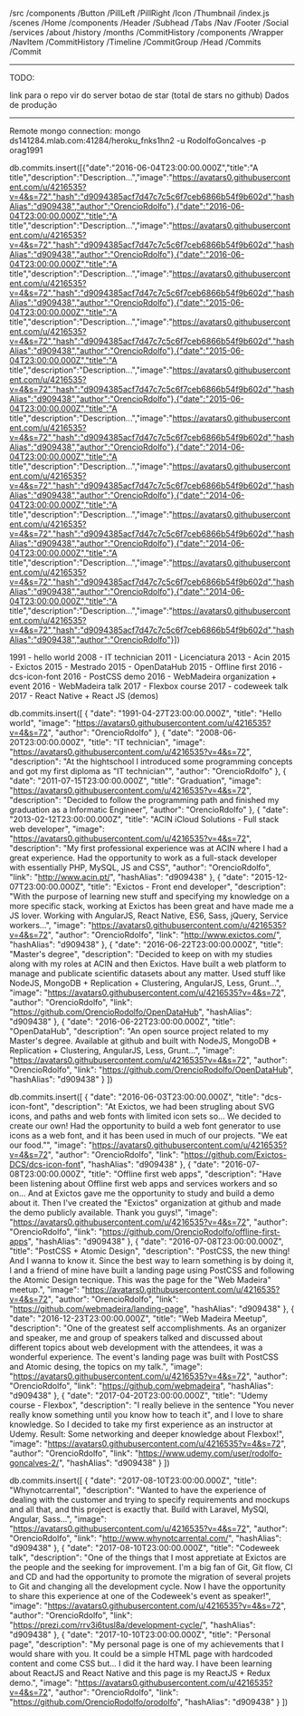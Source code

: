/src
  /components 
    /Button
      /PillLeft
      /PillRight
    /Icon
    /Thumbnail
    /index.js
  /scenes
    /Home
      /components
        /Header
        /Subhead
          /Tabs
        /Nav
        /Footer
        /Social
      /services
        /about
        /history
        /months
      /CommitHistory
        /components
          /Wrapper
            /NavItem
          /CommitHistory
            /Timeline
            /CommitGroup
              /Head
              /Commits
                /Commit
          

----------
TODO:

link para o repo vir do server
botao de star (total de stars no github)
Dados de produção

---------

Remote mongo connection:
mongo ds141284.mlab.com:41284/heroku_fnks1hn2 -u RodolfoGoncalves -p orag1991

db.commits.insert([{"date":"2016-06-04T23:00:00.000Z","title":"A title","description":"Description...","image":"https://avatars0.githubusercontent.com/u/4216535?v=4&s=72","hash":"d9094385acf7d47c7c5c6f7ceb6866b54f9b602d","hashAlias":"d909438","author":"OrencioRdolfo"},{"date":"2016-06-04T23:00:00.000Z","title":"A title","description":"Description...","image":"https://avatars0.githubusercontent.com/u/4216535?v=4&s=72","hash":"d9094385acf7d47c7c5c6f7ceb6866b54f9b602d","hashAlias":"d909438","author":"OrencioRdolfo"},{"date":"2016-06-04T23:00:00.000Z","title":"A title","description":"Description...","image":"https://avatars0.githubusercontent.com/u/4216535?v=4&s=72","hash":"d9094385acf7d47c7c5c6f7ceb6866b54f9b602d","hashAlias":"d909438","author":"OrencioRdolfo"},{"date":"2015-06-04T23:00:00.000Z","title":"A title","description":"Description...","image":"https://avatars0.githubusercontent.com/u/4216535?v=4&s=72","hash":"d9094385acf7d47c7c5c6f7ceb6866b54f9b602d","hashAlias":"d909438","author":"OrencioRdolfo"},{"date":"2015-06-04T23:00:00.000Z","title":"A title","description":"Description...","image":"https://avatars0.githubusercontent.com/u/4216535?v=4&s=72","hash":"d9094385acf7d47c7c5c6f7ceb6866b54f9b602d","hashAlias":"d909438","author":"OrencioRdolfo"},{"date":"2015-06-04T23:00:00.000Z","title":"A title","description":"Description...","image":"https://avatars0.githubusercontent.com/u/4216535?v=4&s=72","hash":"d9094385acf7d47c7c5c6f7ceb6866b54f9b602d","hashAlias":"d909438","author":"OrencioRdolfo"},{"date":"2014-06-04T23:00:00.000Z","title":"A title","description":"Description...","image":"https://avatars0.githubusercontent.com/u/4216535?v=4&s=72","hash":"d9094385acf7d47c7c5c6f7ceb6866b54f9b602d","hashAlias":"d909438","author":"OrencioRdolfo"},{"date":"2014-06-04T23:00:00.000Z","title":"A title","description":"Description...","image":"https://avatars0.githubusercontent.com/u/4216535?v=4&s=72","hash":"d9094385acf7d47c7c5c6f7ceb6866b54f9b602d","hashAlias":"d909438","author":"OrencioRdolfo"},{"date":"2014-06-04T23:00:00.000Z","title":"A title","description":"Description...","image":"https://avatars0.githubusercontent.com/u/4216535?v=4&s=72","hash":"d9094385acf7d47c7c5c6f7ceb6866b54f9b602d","hashAlias":"d909438","author":"OrencioRdolfo"},{"date":"2014-06-04T23:00:00.000Z","title":"A title","description":"Description...","image":"https://avatars0.githubusercontent.com/u/4216535?v=4&s=72","hash":"d9094385acf7d47c7c5c6f7ceb6866b54f9b602d","hashAlias":"d909438","author":"OrencioRdolfo"}])

1991 - hello world
2008 - IT technician
2011 - Licenciatura
2013 - Acin
2015 - Exictos
2015 - Mestrado
2015 - OpenDataHub
2015 - Offline first
2016 - dcs-icon-font
2016 - PostCSS demo
2016 - WebMadeira organization + event
2016 - WebMadeira talk
2017 - Flexbox course
2017 - codeweek talk
2017 - React Native + React JS (demos)

db.commits.insert([
  {
    "date": "1991-04-27T23:00:00.000Z",
    "title": "Hello world",
    "image": "https://avatars0.githubusercontent.com/u/4216535?v=4&s=72",
    "author": "OrencioRdolfo"
  },
  {
    "date": "2008-06-20T23:00:00.000Z",
    "title": "IT technician",
    "image": "https://avatars0.githubusercontent.com/u/4216535?v=4&s=72",
    "description": "At the hightschool I introduced some programming concepts and got my first diploma as \"IT technician\"",
    "author": "OrencioRdolfo"
  },
  {
    "date": "2011-07-15T23:00:00.000Z",
    "title": "Graduation",
    "image": "https://avatars0.githubusercontent.com/u/4216535?v=4&s=72",
    "description": "Decided to follow the programming path and finished my graduation as a Informatic Engineer",
    "author": "OrencioRdolfo"
  },
  {
    "date": "2013-02-12T23:00:00.000Z",
    "title": "ACIN iCloud Solutions - Full stack web developer",
    "image": "https://avatars0.githubusercontent.com/u/4216535?v=4&s=72",
    "description": "My first professional experience was at ACIN where I had a great experience. Had the opportunity to work as a full-stack developer with essentially PHP, MySQL, JS and CSS",
    "author": "OrencioRdolfo",
    "link": "http://www.acin.pt/",
    "hashAlias": "d909438"
  },
  {
    "date": "2015-12-07T23:00:00.000Z",
    "title": "Exictos - Front end developer",
    "description": "With the purpose of learning new stuff and specifying my knowledge on a more specific stack, working at Exictos has been great and have made me a JS lover. Working with AngularJS, React Native, ES6, Sass, jQuery, Service workers...",
    "image": "https://avatars0.githubusercontent.com/u/4216535?v=4&s=72",
    "author": "OrencioRdolfo",
    "link": "http://www.exictos.com/",
    "hashAlias": "d909438"
  },
  {
    "date": "2016-06-22T23:00:00.000Z",
    "title": "Master's degree",
    "description": "Decided to keep on with my studies along with my roles at ACIN and then Exictos. Have built a web platform to manage and publicate scientific datasets about any matter. Used stuff like NodeJS, MongoDB + Replication + Clustering, AngularJS, Less, Grunt...",
    "image": "https://avatars0.githubusercontent.com/u/4216535?v=4&s=72",
    "author": "OrencioRdolfo",
    "link": "https://github.com/OrencioRodolfo/OpenDataHub",
    "hashAlias": "d909438"
  },
  {
    "date": "2016-06-22T23:00:00.000Z",
    "title": "OpenDataHub",
    "description": "An open source project related to my Master's degree. Available at github and built with NodeJS, MongoDB + Replication + Clustering, AngularJS, Less, Grunt...",
    "image": "https://avatars0.githubusercontent.com/u/4216535?v=4&s=72",
    "author": "OrencioRdolfo",
    "link": "https://github.com/OrencioRodolfo/OpenDataHub",
    "hashAlias": "d909438"
  }
])

db.commits.insert([
  {
    "date": "2016-06-03T23:00:00.000Z",
    "title": "dcs-icon-font",
    "description": "At Exictos, we had been strugling about SVG icons, and paths and web fonts with limited icon sets so... We decided to create our own! Had the opportunity to build a web font generator to use icons as a web font, and it has been used in much of our projects. \"We eat our food.\"",
    "image": "https://avatars0.githubusercontent.com/u/4216535?v=4&s=72",
    "author": "OrencioRdolfo",
    "link": "https://github.com/Exictos-DCS/dcs-icon-font",
    "hashAlias": "d909438"
  },
  {
    "date": "2016-07-08T23:00:00.000Z",
    "title": "Offline first web apps",
    "description": "Have been listening about Offline first web apps and services workers and so on... And at Exictos gave me the opportunity to study and build a demo about it. Then I've created the \"Exictos\" organization at github and made the demo publicly available. Thank you guys!",
    "image": "https://avatars0.githubusercontent.com/u/4216535?v=4&s=72",
    "author": "OrencioRdolfo",
    "link": "https://github.com/OrencioRodolfo/offline-first-apps",
    "hashAlias": "d909438"
  },
  {
    "date": "2016-07-08T23:00:00.000Z",
    "title": "PostCSS + Atomic Design",
    "description": "PostCSS, the new thing! And I wanna to know it. Since the best way to learn something is by doing it, I and a friend of mine have built a landing page using PostCSS and following the Atomic Design tecnique. This was the page for the \"Web Madeira\" meetup.",
    "image": "https://avatars0.githubusercontent.com/u/4216535?v=4&s=72",
    "author": "OrencioRdolfo",
    "link": "https://github.com/webmadeira/landing-page",
    "hashAlias": "d909438"
  },
  {
    "date": "2016-12-23T23:00:00.000Z",
    "title": "Web Madeira Meetup",
    "description": "One of the greatest self accomplishments. As an organizer and speaker, me and group of speakers talked and discussed about different topics about web development with the attendees, it was a wonderful experience. The event's landing page was built with PostCSS and Atomic desing, the topics on my talk.",
    "image": "https://avatars0.githubusercontent.com/u/4216535?v=4&s=72",
    "author": "OrencioRdolfo",
    "link": "https://github.com/webmadeira",
    "hashAlias": "d909438"
  },
  {
    "date": "2017-04-20T23:00:00.000Z",
    "title": "Udemy course - Flexbox",
    "description": "I really believe in the sentence \"You never really know something until you know how to teach it\", and I love to share knowledge. So I decided to take my first experience as an instructor at Udemy. Result: Some networking and deeper knowledge about Flexbox!",
    "image": "https://avatars0.githubusercontent.com/u/4216535?v=4&s=72",
    "author": "OrencioRdolfo",
    "link": "https://www.udemy.com/user/rodolfo-goncalves-2/",
    "hashAlias": "d909438"
  }
])

db.commits.insert([
  {
    "date": "2017-08-10T23:00:00.000Z",
    "title": "Whynotcarrental",
    "description": "Wanted to have the experience of dealing with the customer and trying to specify requirements and mockups and all that, and this project is exactly that. Build with Laravel, MySQl, Angular, Sass...",
    "image": "https://avatars0.githubusercontent.com/u/4216535?v=4&s=72",
    "author": "OrencioRdolfo",
    "link": "http://www.whynotcarrental.com/",
    "hashAlias": "d909438"
  },
  {
    "date": "2017-08-10T23:00:00.000Z",
    "title": "Codeweek talk",
    "description": "One of the things that I most appretiate at Exictos are the people and the seeking for improvement. I'm a big fan of Git, Git flow, CI and CD and had the opportunity to promote the migration of several projets to Git and changing all the development cycle. Now I have the opportunity to share this experience at one of the Codeweek's event as speaker!",
    "image": "https://avatars0.githubusercontent.com/u/4216535?v=4&s=72",
    "author": "OrencioRdolfo",
    "link": "https://prezi.com/rrv3i6tusl8a/development-cycle/",
    "hashAlias": "d909438"
  },
  {
    "date": "2017-10-10T23:00:00.000Z",
    "title": "Personal page",
    "description": "My personal page is one of my achievements that I would share with you. It could be a simple HTML page with hardcoded content and come CSS but... I did it the hard way. I have been learning about ReactJS and React Native and this page is my ReactJS + Redux demo.",
    "image": "https://avatars0.githubusercontent.com/u/4216535?v=4&s=72",
    "author": "OrencioRdolfo",
    "link": "https://github.com/OrencioRodolfo/orodolfo",
    "hashAlias": "d909438"
  }
])